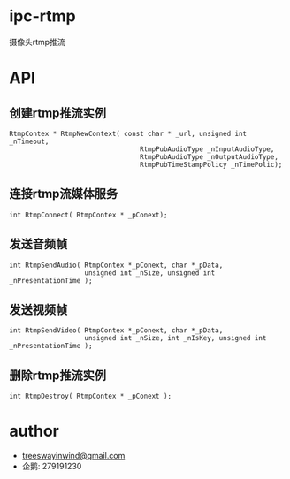 # ipc-rtmp
摄像头rtmp推流

# API
## 创建rtmp推流实例
```
RtmpContex * RtmpNewContext( const char * _url, unsigned int _nTimeout,
                                 RtmpPubAudioType _nInputAudioType,
                                 RtmpPubAudioType _nOutputAudioType,
                                 RtmpPubTimeStampPolicy _nTimePolic);
```

## 连接rtmp流媒体服务
```
int RtmpConnect( RtmpContex * _pConext);
```

## 发送音频帧
```
int RtmpSendAudio( RtmpContex *_pConext, char *_pData,
                   unsigned int _nSize, unsigned int _nPresentationTime );
```

## 发送视频帧
```
int RtmpSendVideo( RtmpContex *_pConext, char *_pData,
                   unsigned int _nSize, int _nIsKey, unsigned int _nPresentationTime );
```

## 删除rtmp推流实例
```
int RtmpDestroy( RtmpContex * _pConext );
```

# author
- treeswayinwind@gmail.com
- 企鹅: 279191230
